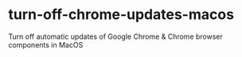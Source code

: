 # turn-off-chrome-updates-macos
Turn off automatic updates of Google Chrome &amp; Chrome browser components in MacOS
